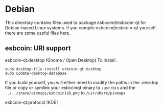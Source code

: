 
Debian
====================
This directory contains files used to package esbcoind/esbcoin-qt
for Debian-based Linux systems. If you compile esbcoind/esbcoin-qt yourself, there are some useful files here.

## esbcoin: URI support ##


esbcoin-qt.desktop  (Gnome / Open Desktop)
To install:

	sudo desktop-file-install esbcoin-qt.desktop
	sudo update-desktop-database

If you build yourself, you will either need to modify the paths in
the .desktop file or copy or symlink your esbcoinqt binary to `/usr/bin`
and the `../../share/pixmaps/esbcoin128.png` to `/usr/share/pixmaps`

esbcoin-qt.protocol (KDE)
